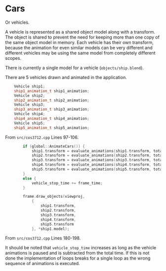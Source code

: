 # Cars

Or vehicles.

A vehicle is represented as a shared object model along with a transform.
The object is shared to prevent the need for keeping more than one copy of the same object model in memory.
Each vehicle has their own transform, because the animation for even similar models can be very different and
different vehicles may be using the same model from completely different scopes.

There is currently a single model for a vehicle (`objects/ship.blend`).

There are 5 vehicles drawn and animated in the application.
```C++
	Vehicle ship1;
	ship1_animation_t ship1_animation;
	Vehicle ship2;
	ship2_animation_t ship2_animation;
	Vehicle ship3;
	ship3_animation_t ship3_animation;
	Vehicle ship4;
	ship4_animation_t ship4_animation;
	Vehicle ship5;
	ship5_animation_t ship5_animation;
```
From `src/cos3712.cpp` Lines 97-106.

```C++
		if (global::AnimateCars()) {
			ship1.transform = evaluate_animations(ship1.transform, total_time - vehicle_stop_time, frame_time, ship1_animation);
			ship2.transform = evaluate_animations(ship2.transform, total_time - vehicle_stop_time, frame_time, ship2_animation);
			ship3.transform = evaluate_animations(ship3.transform, total_time - vehicle_stop_time, frame_time, ship3_animation);
			ship4.transform = evaluate_animations(ship4.transform, total_time - vehicle_stop_time, frame_time, ship4_animation);
			ship5.transform = evaluate_animations(ship5.transform, total_time - vehicle_stop_time, frame_time, ship5_animation);
		}
		else {
			vehicle_stop_time += frame_time;
		}

		frame.draw_objects(viewproj,
			{
				ship1.transform,
				ship2.transform,
				ship3.transform,
				ship4.transform,
				ship5.transform
			}, *ship1.model);
```
From `src/cos3712.cpp` Lines 180-198.

It should be noted that `vehicle_stop_time` increases as long as the vehicle animations is paused and is subtracted from the total time.
If this is not done the implementation of loops breaks for a single loop as the wrong sequence of animations is executed.